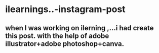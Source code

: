# ilearnings..-instagram-post
## when I was working on ilerning ,...i had create this post. with the help of adobe illustrator+adobe photoshop+canva.
